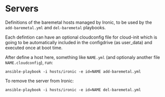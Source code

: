 Servers
=======

Definitions of the baremetal hosts managed by Ironic, to
be used by the `add-baremetal.yml` and `del-baremetal` playbooks.

Each defintion can have an optional cloudconfig file for cloud-init 
which is going to be automatically included in the configdrive (as user_data) 
and executed once at boot time.

After define a host here, something like `NAME.yml` (and optionaly another 
file `NAME.cloudconfig`), run:

```
ansible-playbook -i hosts/ironic -e id=NAME add-baremetal.yml
```

To remove the server from Ironic:

```
ansible-playbook -i hosts/ironic -e id=NAME del-baremetal.yml
```
